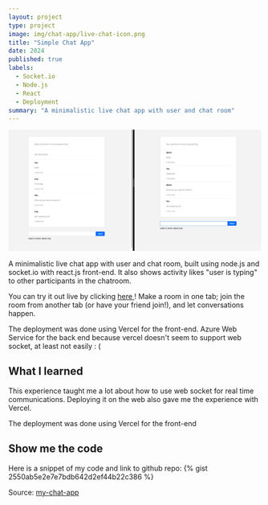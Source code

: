 ```yaml
---
layout: project
type: project
image: img/chat-app/live-chat-icon.png
title: "Simple Chat App"
date: 2024
published: true
labels:
  - Socket.io
  - Node.js
  - React
  - Deployment
summary: "A minimalistic live chat app with user and chat room"
---
```



<img class="img-fluid" src="../img/chat-app/live-chat.png">

A minimalistic live chat app with user and chat room, built using node.js and socket.io with react.js front-end. It also shows activity likes "user is typing" to other participants in the chatroom.

You can try it out live by clicking  <a href="https://my-chat-app-five-lemon.vercel.app/"> here </a>! Make a room in one tab; join the room from another tab (or have your friend join!), and let conversations happen.

The deployment was done using Vercel for the front-end. Azure Web Service for the back end because vercel doesn't seem to support web socket, at least not easily : \(

## What I learned

This experience taught me a lot about how to use web socket for real time communications. Deploying it on the web also gave me the experience with Vercel.

The deployment was done using Vercel for the front-end

## Show me the code

Here is a snippet of my code and link to github repo:
{% gist 2550ab5e2e7e7bdb642d2ef44b22c386 %}

Source: <a href="https://github.com/DavidHuang2002/my-chat-app">my-chat-app</a>
